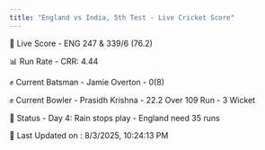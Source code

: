 ```yaml
---
title: "England vs India, 5th Test - Live Cricket Score"
---
```


🔴 Live Score - ENG 247 & 339/6 (76.2)  

📊 Run Rate - CRR: 4.44  

✊ Current Batsman - Jamie Overton - 0(8)  

✊ Current Bowler - Prasidh Krishna - 22.2 Over 109 Run - 3 Wicket  

📑 Status - Day 4: Rain stops play - England need 35 runs

📝 Last Updated on : 8/3/2025, 10:24:13 PM  

